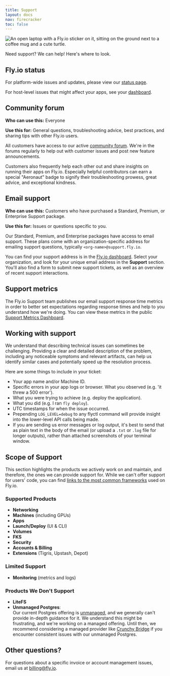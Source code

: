 ```yaml
---
title: Support
layout: docs
nav: firecracker
toc: false
---
```


<img src="/static/images/support.webp" srcset="/static/images/support@2x.webp 2x" alt="An open laptop with a Fly.io sticker on it, sitting on the ground next to a coffee mug and a cute turtle.">

Need support? We can help! Here's where to look.

## Fly.io status

For platform-wide issues and updates, please view our [status page](https://status.flyio.net/).

For host-level issues that might affect your apps, see your [dashboard](https://fly.io/dashboard).

## Community forum

**Who can use this:** Everyone

**Use this for:** General questions, troubleshooting advice, best practices, and sharing tips with other Fly.io users.

All customers have access to our active [community forum](https://community.fly.io). We're in the forums regularly to help out with customer issues and post new feature announcements.

Customers also frequently help each other out and share insights on running their apps on Fly.io. Especially helpful contributors can earn a special "Aeronaut" badge to signify their troubleshooting prowess, great advice, and exceptional kindness.

## Email support

**Who can use this:** Customers who have purchased a Standard, Premium, or Enterprise Support package.

**Use this for:**  Issues or questions specific to you.

Our Standard, Premium, and Enterprise packages have access to email support. These plans come with an organization-specific address for emailing support questions, typically `<org-name>@support.fly.io`.

You can find your support address is in the [Fly.io dashboard](https://fly.io/dashboard). Select your organization, and look for your unique email address in the **Support** section. You'll also find a form to submit new support tickets, as well as an overview of recent support interactions.

## Support metrics

The Fly.io Support team publishes our email support response time metrics in order to better set expectations regarding response times and help to you understand how we're doing. You can view these metrics in the public [Support Metrics Dashboard](https://fly.io/support).

## Working with support

We understand that describing technical issues can sometimes be challenging. Providing a clear and detailed description of the problem, including any noticeable symptoms and relevant artifacts, can help us identify similar cases and potentially speed up the resolution process.

Here are some things to include in your ticket:
- Your app name and/or Machine ID.
- Specific errors in your app logs or browser. What you observed (e.g. 'it threw a 500 error').
- What you were trying to achieve (e.g. deploy the application).
- What you did (e.g. I ran `fly deploy`).
- UTC timestamps for when the issue occurred.
- Prepending `LOG_LEVEL=debug` to any flyctl command will provide insight into the lower-level API calls being made.
- If you are sending us error messages or log output, it's best to send that as plain text in the body of the email (or upload a `.txt` or `.log` file for longer outputs), rather than attached screenshots of your terminal window.

## Scope of Support

This section highlights the products we actively work on and maintain, and therefore, the ones we can provide support for. While we can't offer support for users' code, you can find [links to the most common frameworks](https://fly.io/docs/getting-started/get-started-by-framework/) used on Fly.io.
### Supported Products
- **Networking**
- **Machines** (including GPUs)
- **Apps**
- **Launch/Deploy** (UI & CLI)
- **Volumes**
- **FKS**
- **Security**
- **Accounts & Billing**
- **Extensions** (Tigris, Upstash, Depot)

### Limited Support

- **Monitoring** (metrics and logs)

### Products We Don't Support

- **LiteFS**
- **Unmanaged Postgres**:  
  Our current Postgres offering is [unmanaged](https://fly.io/docs/postgres/getting-started/what-you-should-know/), and we generally can't provide in-depth guidance for it. We understand this might be frustrating, and we're working on a managed offering. Until then, we recommend considering a managed provider like [Crunchy Bridge](https://www.crunchydata.com/products/crunchy-bridge) if you encounter consistent issues with our unmanaged Postgres.


## Other questions?

For questions about a specific invoice or account management issues, email us at [billing@fly.io](mailto:billing@fly.io).
